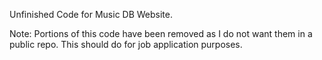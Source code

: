 Unfinished Code for Music DB Website.

Note: Portions of this code have been removed as I do not want them in a public repo. This should do for job application purposes.
